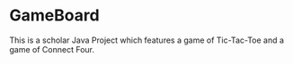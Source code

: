 # GameBoard
This is a scholar Java Project which features a game of Tic-Tac-Toe and a game of Connect Four.
